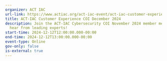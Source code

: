 ```yaml
---
organizer: ACT IAC
url-link: https://www.actiac.org/act-iac-event/act-iac-customer-experience-coi-december-2024
title: ACT-IAC Customer Experience COI December 2024
description: Join the ACT-IAC Cybersecurity COI November 2024 member meeting to
  hear from leading experts!
start-time: 2024-12-12T12:00:00.000-00:00
end-time: 2024-12-12T13:00:00.000-00:00
event-type: Online
gov-only: false
is-external: true
---
```

